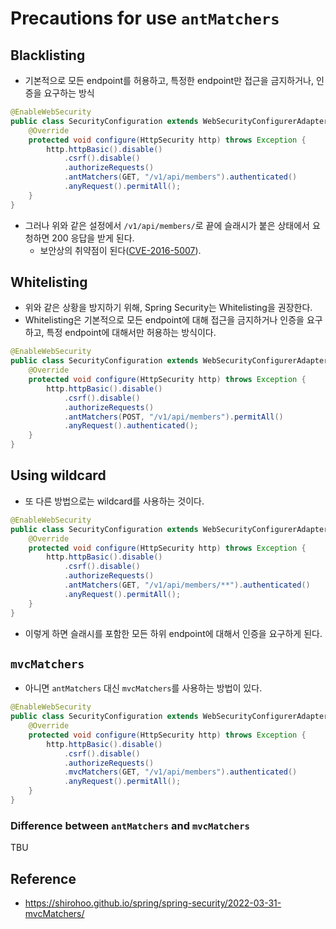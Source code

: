 # Precautions for use `antMatchers`

## Blacklisting

- 기본적으로 모든 endpoint를 허용하고, 특정한 endpoint만 접근을 금지하거나, 인증을 요구하는 방식
```java
@EnableWebSecurity
public class SecurityConfiguration extends WebSecurityConfigurerAdapter {
    @Override
    protected void configure(HttpSecurity http) throws Exception {
        http.httpBasic().disable()
            .csrf().disable()
            .authorizeRequests()
            .antMatchers(GET, "/v1/api/members").authenticated()
            .anyRequest().permitAll();
    }
}
```
- 그러나 위와 같은 설정에서 `/v1/api/members/`로 끝에 슬래시가 붙은 상태에서 요청하면 200 응답을 받게 된다.
  - 보안상의 취약점이 된다([CVE-2016-5007](https://cve.mitre.org/cgi-bin/cvename.cgi?name=CVE-2016-5007)).

## Whitelisting

- 위와 같은 상황을 방지하기 위해, Spring Security는 Whitelisting을 권장한다.
- Whitelisting은 기본적으로 모든 endpoint에 대해 접근을 금지하거나 인증을 요구하고, 특정 endpoint에 대해서만 허용하는 방식이다.
```java
@EnableWebSecurity
public class SecurityConfiguration extends WebSecurityConfigurerAdapter {
    @Override
    protected void configure(HttpSecurity http) throws Exception {
        http.httpBasic().disable()
            .csrf().disable()
            .authorizeRequests()
            .antMatchers(POST, "/v1/api/members").permitAll()
            .anyRequest().authenticated();
    }
}
```

## Using wildcard

- 또 다른 방법으로는 wildcard를 사용하는 것이다.
```java
@EnableWebSecurity
public class SecurityConfiguration extends WebSecurityConfigurerAdapter {
    @Override
    protected void configure(HttpSecurity http) throws Exception {
        http.httpBasic().disable()
            .csrf().disable()
            .authorizeRequests()
            .antMatchers(GET, "/v1/api/members/**").authenticated()
            .anyRequest().permitAll();
    }
}
```
- 이렇게 하면 슬래시를 포함한 모든 하위 endpoint에 대해서 인증을 요구하게 된다.

## `mvcMatchers`

- 아니면 `antMatchers` 대신 `mvcMatchers`를 사용하는 방법이 있다.
```java
@EnableWebSecurity
public class SecurityConfiguration extends WebSecurityConfigurerAdapter {
    @Override
    protected void configure(HttpSecurity http) throws Exception {
        http.httpBasic().disable()
            .csrf().disable()
            .authorizeRequests()
            .mvcMatchers(GET, "/v1/api/members").authenticated()
            .anyRequest().permitAll();
    }
}
```

### Difference between `antMatchers` and `mvcMatchers`
TBU

## Reference

- https://shirohoo.github.io/spring/spring-security/2022-03-31-mvcMatchers/